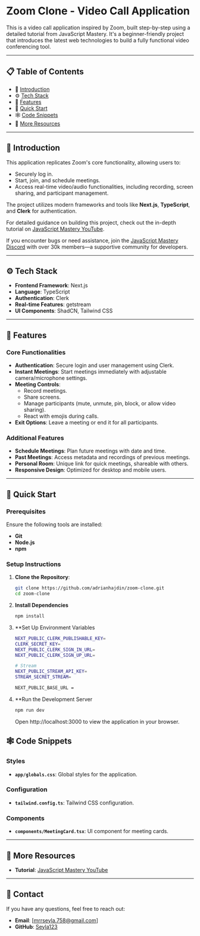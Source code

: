 # **Zoom Clone - Video Call Application**  

This is a video call application inspired by Zoom, built step-by-step using a detailed tutorial from JavaScript Mastery. It's a beginner-friendly project that introduces the latest web technologies to build a fully functional video conferencing tool.  

---

## 📋 Table of Contents  
- 🤖 [Introduction](#-introduction)  
- ⚙️ [Tech Stack](#%EF%B8%8F-tech-stack)  
- 🔋 [Features](#-features)  
- 🤸 [Quick Start](#-quick-start)  
- 🕸️ [Code Snippets](#%EF%B8%8F-code-snippets)  
- 🚀 [More Resources](#-more-resources)  

---

## 🤖 Introduction  

This application replicates Zoom's core functionality, allowing users to:  
- Securely log in.  
- Start, join, and schedule meetings.  
- Access real-time video/audio functionalities, including recording, screen sharing, and participant management.  

The project utilizes modern frameworks and tools like **Next.js**, **TypeScript**, and **Clerk** for authentication.  

For detailed guidance on building this project, check out the in-depth tutorial on [JavaScript Mastery YouTube](https://www.youtube.com/@javascriptmastery).  

If you encounter bugs or need assistance, join the [JavaScript Mastery Discord](https://discord.gg/) with over 30k members—a supportive community for developers.  

---

## ⚙️ Tech Stack  
- **Frontend Framework**: Next.js  
- **Language**: TypeScript  
- **Authentication**: Clerk  
- **Real-time Features**: getstream  
- **UI Components**: ShadCN, Tailwind CSS  

---

## 🔋 Features  

### **Core Functionalities**  
- **Authentication**: Secure login and user management using Clerk.  
- **Instant Meetings**: Start meetings immediately with adjustable camera/microphone settings.  
- **Meeting Controls**:  
  - Record meetings.  
  - Share screens.  
  - Manage participants (mute, unmute, pin, block, or allow video sharing).  
  - React with emojis during calls.  
- **Exit Options**: Leave a meeting or end it for all participants.  

### **Additional Features**  
- **Schedule Meetings**: Plan future meetings with date and time.  
- **Past Meetings**: Access metadata and recordings of previous meetings.  
- **Personal Room**: Unique link for quick meetings, shareable with others.  
- **Responsive Design**: Optimized for desktop and mobile users.  

---

## 🤸 Quick Start  

### **Prerequisites**  
Ensure the following tools are installed:  
- **Git**  
- **Node.js**  
- **npm**  

### **Setup Instructions**  

1. **Clone the Repository**:  
   ```bash  
   git clone https://github.com/adrianhajdin/zoom-clone.git  
   cd zoom-clone
   ```
2. **Install Dependencies**
   ```bash
   npm install
   ```
3. **Set Up Environment Variables
   ```bash
   NEXT_PUBLIC_CLERK_PUBLISHABLE_KEY=
   CLERK_SECRET_KEY=
   NEXT_PUBLIC_CLERK_SIGN_IN_URL=
   NEXT_PUBLIC_CLERK_SIGN_UP_URL=

   # Stream
   NEXT_PUBLIC_STREAM_API_KEY=
   STREAM_SECRET_STREAM=

   NEXT_PUBLIC_BASE_URL =
   ```
4. **Run the Development Server
   ```bash
   npm run dev
   ```
   Open http://localhost:3000 to view the application in your browser.
## 🕸️ Code Snippets

### **Styles**
- **`app/globals.css`**: Global styles for the application.

### **Configuration**
- **`tailwind.config.ts`**: Tailwind CSS configuration.

### **Components**
- **`components/MeetingCard.tsx`**: UI component for meeting cards.

---

## 🚀 More Resources
- **Tutorial**: [JavaScript Mastery YouTube](https://www.youtube.com/@javascriptmastery)
---

## 📧 Contact

If you have any questions, feel free to reach out:

- **Email**: [mrrseyla.758@gmail.com]
- **GitHub**: [Seyla123](https://github.com/seyla123)

